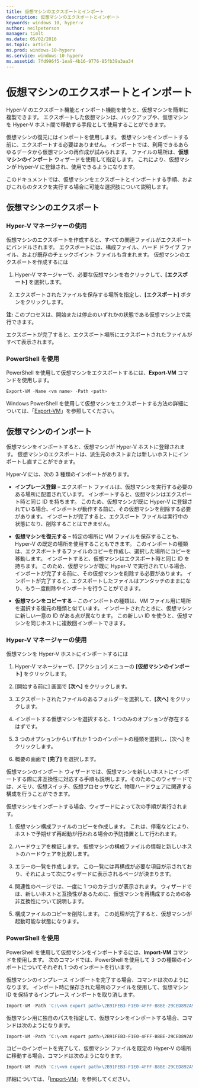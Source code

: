 ```yaml
---
title: 仮想マシンのエクスポートとインポート
description: 仮想マシンのエクスポートとインポート
keywords: windows 10, hyper-v
author: neilpeterson
manager: timlt
ms.date: 05/02/2016
ms.topic: article
ms.prod: windows-10-hyperv
ms.service: windows-10-hyperv
ms.assetid: 7fd996f5-1ea9-4b16-9776-85fb39a3aa34
---
```


# 仮想マシンのエクスポートとインポート

Hyper-V のエクスポート機能とインポート機能を使うと、仮想マシンを簡単に複製できます。  エクスポートした仮想マシンは、バックアップや、仮想マシンを Hyper-V ホスト間で移動する手段として使用することができます。  

仮想マシンの復元にはインポートを使用します。  仮想マシンをインポートする前に、エクスポートする必要はありません。 インポートでは、利用できるあらゆるデータから仮想マシンの再作成が試みられます。  ファイルの場所は、**仮想マシンのインポート** ウィザードを使用して指定します。 これにより、仮想マシンが Hyper-V に登録され、使用できるようになります。
 
このドキュメントでは、仮想マシンをエクスポートとインポートする手順、およびこれらのタスクを実行する場合に可能な選択肢について説明します。

## 仮想マシンのエクスポート

### Hyper-V マネージャーの使用

仮想マシンのエクスポートを作成すると、すべての関連ファイルがエクスポートにバンドルされます。 エクスポートには、構成ファイル、ハード ドライブ ファイル、および既存のチェックポイント ファイルも含まれます。 仮想マシンのエクスポートを作成するには

1. Hyper-V マネージャーで、必要な仮想マシンを右クリックして、**[エクスポート]** を選択します。

2. エクスポートされたファイルを保存する場所を指定し、**[エクスポート]** ボタンをクリックします。

**注:** このプロセスは、開始または停止のいずれかの状態である仮想マシン上で実行できます。

エクスポートが完了すると、エクスポート場所にエクスポートされたファイルがすべて表示されます。

### PowerShell を使用

PowerShell を使用して仮想マシンをエクスポートするには、**Export-VM** コマンドを使用します。 

```powershell
Export-VM -Name <vm name> -Path <path>
```

Windows PowerShell を使用して仮想マシンをエクスポートする方法の詳細については、「[Export-VM](https://technet.microsoft.com/library/hh848491.aspx)」を参照してください。

## 仮想マシンのインポート 

仮想マシンをインポートすると、仮想マシンが Hyper-V ホストに登録されます。 仮想マシンのエクスポートは、派生元のホストまたは新しいホストにインポートし直すことができます。 

Hyper-V には、次の 3 種類のインポートがあります。

- **インプレース登録** – エクスポート ファイルは、仮想マシンを実行する必要のある場所に配置されています。 インポートすると、仮想マシンはエクスポート時と同じ ID を持ちます。 このため、仮想マシンが既に Hyper-V に登録されている場合、インポートが動作する前に、その仮想マシンを削除する必要があります。 インポートが完了すると、エクスポート ファイルは実行中の状態になり、削除することはできません。

- **仮想マシンを復元する** – 特定の場所に VM ファイルを保存することも、Hyper-V の既定の場所を使用することもできます。 このインポートの種類は、エクスポートするファイルのコピーを作成し、選択した場所にコピーを移動します。 インポートすると、仮想マシンはエクスポート時と同じ ID を持ちます。 このため、仮想マシンが既に Hyper-V で実行されている場合、インポートが完了する前に、その仮想マシンを削除する必要があります。 インポートが完了すると、エクスポートしたファイルはアンタッチのままになり、もう一度削除やインポートを行うことができます。

- **仮想マシンをコピーする** – このインポートの種類は、VM ファイル用に場所を選択する復元の種類と似ています。 インポートされたときに、仮想マシンに新しい一意の ID がある点が異なります。 この新しい ID を使うと、仮想マシンを同じホストに複数回インポートできます。


### Hyper-V マネージャーの使用

仮想マシンを Hyper-V ホストにインポートするには

1. Hyper-V マネージャーで、[アクション] メニューの **[仮想マシンのインポート]** をクリックします。

2. [開始する前に] 画面で **[次へ]** をクリックします。

3. エクスポートされたファイルのあるフォルダーを選択して、**[次へ]** をクリックします。

4. インポートする仮想マシンを選択すると、1 つのみのオプションが存在するはずです。

5. 3 つのオプションからいずれか 1 つのインポートの種類を選択し、[次へ] をクリックします。 

6. 概要の画面で **[完了]** を選択します。

仮想マシンのインポート ウィザードでは、仮想マシンを新しいホストにインポートする際に非互換性に対応する手順も説明します。そのためこのウィザードでは、メモリ、仮想スイッチ、仮想プロセッサなど、物理ハードウェアに関連する構成を行うことができます。

仮想マシンをインポートする場合、ウィザードによって次の手順が実行されます。  
1. 仮想マシン構成ファイルのコピーを作成します。 これは、停電などにより、ホストで予期せず再起動が行われる場合の予防措置として行われます。  

2. ハードウェアを検証します。 仮想マシンの構成ファイルの情報と新しいホストのハードウェアを比較します。

3. エラーの一覧を作成します。 この一覧には再構成が必要な項目が示されており、それによって次にウィザードに表示されるページが決まります。

4. 関連性のページでは、一度に 1 つのカテゴリが表示されます。 ウィザードでは、新しいホストと互換性があるために、仮想マシンを再構成するための各非互換性について説明します。

5. 構成ファイルのコピーを削除します。 この処理が完了すると、仮想マシンが起動可能な状態になります。


### PowerShell を使用

PowerShell を使用して仮想マシンをインポートするには、**Import-VM** コマンドを使用します。  次のコマンドでは、PowerShell を使用して 3 つの種類のインポートについてそれぞれ 1 つのインポートを行います。

仮想マシンのインプレース インポートを完了する場合、コマンドは次のようになります。 インポート時に保存された場所のファイルを使用して、仮想マシン ID を保持するインプレース インポートを取り消します。

```powershell
Import-VM -Path 'C:\<vm export path>\2B91FEB3-F1E0-4FFF-B8BE-29CED892A95A.vmcx' 
```

仮想マシン用に独自のパスを指定して、仮想マシンをインポートする場合、コマンドは次のようになります。

```powershell
Import-VM -Path ‘C:\<vm export path>\2B91FEB3-F1E0-4FFF-B8BE-29CED892A95A.vmcx' -Copy -VhdDestinationPath 'D:\Virtual Machines\WIN10DOC' -VirtualMachinePath 'D:\Virtual Machines\WIN10DOC'
```

コピーのインポートを完了して、仮想マシン ファイルを既定の Hyper-V の場所に移動する場合、コマンドは次のようになります。

``` PowerShell
Import-VM -Path 'C:\<vm export path>\2B91FEB3-F1E0-4FFF-B8BE-29CED892A95A.vmcx' -Copy -GenerateNewId
```

詳細については、「[Import-VM](https://technet.microsoft.com/library/hh848495.aspx)」を参照してください。


<!--HONumber=May16_HO3-->


